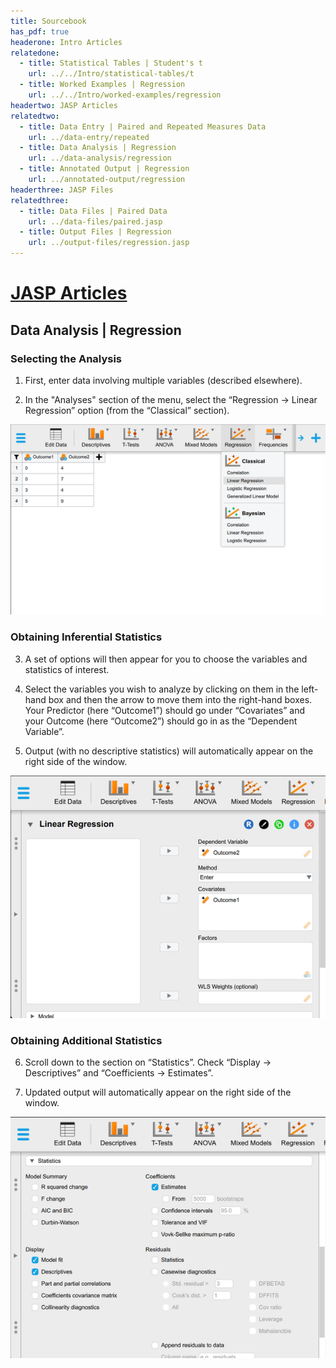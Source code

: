 ```yaml
---
title: Sourcebook
has_pdf: true
headerone: Intro Articles
relatedone:
  - title: Statistical Tables | Student's t
    url: ../../Intro/statistical-tables/t
  - title: Worked Examples | Regression
    url: ../../Intro/worked-examples/regression
headertwo: JASP Articles
relatedtwo:
  - title: Data Entry | Paired and Repeated Measures Data
    url: ../data-entry/repeated
  - title: Data Analysis | Regression
    url: ../data-analysis/regression
  - title: Annotated Output | Regression
    url: ../annotated-output/regression
headerthree: JASP Files
relatedthree:
  - title: Data Files | Paired Data
    url: ../data-files/paired.jasp
  - title: Output Files | Regression
    url: ../output-files/regression.jasp
---
```


# [JASP Articles](../index.md)

## Data Analysis | Regression

### Selecting the Analysis

1. First, enter data involving multiple variables (described elsewhere).

2. In the "Analyses" section of the menu, select the “Regression -> Linear Regression” option (from the “Classical” section).

<p align="center"><kbd><img src="regression1.png"></kbd></p>

### Obtaining Inferential Statistics

3. A set of options will then appear for you to choose the variables and statistics of interest.

4. Select the variables you wish to analyze by clicking on them in the left-hand box and then the arrow to move them into the right-hand boxes. Your Predictor (here “Outcome1”) should go under “Covariates” and your Outcome (here “Outcome2”) should go in as the “Dependent Variable”. 

5. Output (with no descriptive statistics) will automatically appear on the right side of the window. 

<p align="center"><kbd><img src="regression2.png"></kbd></p>

### Obtaining Additional Statistics

6. Scroll down to the section on “Statistics”. Check “Display -> Descriptives” and “Coefficients -> Estimates”.

7. Updated output will automatically appear on the right side of the window.

<p align="center"><kbd><img src="regression3.png"></kbd></p>
